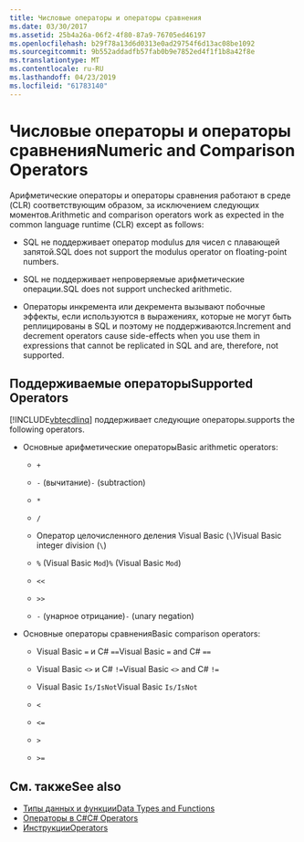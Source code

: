 ```yaml
---
title: Числовые операторы и операторы сравнения
ms.date: 03/30/2017
ms.assetid: 25b4a26a-06f2-4f80-87a9-76705ed46197
ms.openlocfilehash: b29f78a13d6d0313e0ad29754f6d13ac08be1092
ms.sourcegitcommit: 9b552addadfb57fab0b9e7852ed4f1f1b8a42f8e
ms.translationtype: MT
ms.contentlocale: ru-RU
ms.lasthandoff: 04/23/2019
ms.locfileid: "61783140"
---
```

# <a name="numeric-and-comparison-operators"></a><span data-ttu-id="1170e-102">Числовые операторы и операторы сравнения</span><span class="sxs-lookup"><span data-stu-id="1170e-102">Numeric and Comparison Operators</span></span>

<span data-ttu-id="1170e-103">Арифметические операторы и операторы сравнения работают в среде (CLR) соответствующим образом, за исключением следующих моментов.</span><span class="sxs-lookup"><span data-stu-id="1170e-103">Arithmetic and comparison operators work as expected in the common language runtime (CLR) except as follows:</span></span>

- <span data-ttu-id="1170e-104">SQL не поддерживает оператор modulus для чисел с плавающей запятой.</span><span class="sxs-lookup"><span data-stu-id="1170e-104">SQL does not support the modulus operator on floating-point numbers.</span></span>

- <span data-ttu-id="1170e-105">SQL не поддерживает непроверяемые арифметические операции.</span><span class="sxs-lookup"><span data-stu-id="1170e-105">SQL does not support unchecked arithmetic.</span></span>

- <span data-ttu-id="1170e-106">Операторы инкремента или декремента вызывают побочные эффекты, если используются в выражениях, которые не могут быть реплицированы в SQL и поэтому не поддерживаются.</span><span class="sxs-lookup"><span data-stu-id="1170e-106">Increment and decrement operators cause side-effects when you use them in expressions that cannot be replicated in SQL and are, therefore, not supported.</span></span>

## <a name="supported-operators"></a><span data-ttu-id="1170e-107">Поддерживаемые операторы</span><span class="sxs-lookup"><span data-stu-id="1170e-107">Supported Operators</span></span>

[!INCLUDE[vbtecdlinq](../../../../../../includes/vbtecdlinq-md.md)] <span data-ttu-id="1170e-108">поддерживает следующие операторы.</span><span class="sxs-lookup"><span data-stu-id="1170e-108">supports the following operators.</span></span>

- <span data-ttu-id="1170e-109">Основные арифметические операторы</span><span class="sxs-lookup"><span data-stu-id="1170e-109">Basic arithmetic operators:</span></span>

  - `+`

  - <span data-ttu-id="1170e-110">`-` (вычитание)</span><span class="sxs-lookup"><span data-stu-id="1170e-110">`-` (subtraction)</span></span>

  - `*`

  - `/`

  - <span data-ttu-id="1170e-111">Оператор целочисленного деления Visual Basic (`\`)</span><span class="sxs-lookup"><span data-stu-id="1170e-111">Visual Basic integer division (`\`)</span></span>

  - <span data-ttu-id="1170e-112">`%` (Visual Basic `Mod`)</span><span class="sxs-lookup"><span data-stu-id="1170e-112">`%` (Visual Basic `Mod`)</span></span>

  - `<<`

  - `>>`

  - <span data-ttu-id="1170e-113">`-` (унарное отрицание)</span><span class="sxs-lookup"><span data-stu-id="1170e-113">`-` (unary negation)</span></span>

- <span data-ttu-id="1170e-114">Основные операторы сравнения</span><span class="sxs-lookup"><span data-stu-id="1170e-114">Basic comparison operators:</span></span>

  - <span data-ttu-id="1170e-115">Visual Basic `=` и C# `==`</span><span class="sxs-lookup"><span data-stu-id="1170e-115">Visual Basic `=` and C# `==`</span></span>

  - <span data-ttu-id="1170e-116">Visual Basic `<>` и C# `!=`</span><span class="sxs-lookup"><span data-stu-id="1170e-116">Visual Basic `<>` and C# `!=`</span></span>

  - <span data-ttu-id="1170e-117">Visual Basic `Is/IsNot`</span><span class="sxs-lookup"><span data-stu-id="1170e-117">Visual Basic `Is/IsNot`</span></span>

  - `<`

  - `<=`

  - `>`

  - `>=`

## <a name="see-also"></a><span data-ttu-id="1170e-118">См. также</span><span class="sxs-lookup"><span data-stu-id="1170e-118">See also</span></span>

- [<span data-ttu-id="1170e-119">Типы данных и функции</span><span class="sxs-lookup"><span data-stu-id="1170e-119">Data Types and Functions</span></span>](../../../../../../docs/framework/data/adonet/sql/linq/data-types-and-functions.md)
- [<span data-ttu-id="1170e-120">Операторы в C#</span><span class="sxs-lookup"><span data-stu-id="1170e-120">C# Operators</span></span>](../../../../../../docs/csharp/language-reference/operators/index.md)
- [<span data-ttu-id="1170e-121">Инструкции</span><span class="sxs-lookup"><span data-stu-id="1170e-121">Operators</span></span>](../../../../../visual-basic/language-reference/operators/index.md)

